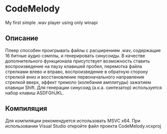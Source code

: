 # CodeMelody
My first simple .wav player using only winapi

## Описание
Плеер способен проигрывать файлы с расширением .wav, содержащие 16 битные аудио сэмплы, и генерировать синусоиды.
В качестве дополнительного функционала присутствует возможность ставить воспроизведение на паузу клавишей пробел,
перемотка файла стрелками влево и вправо, воспроизведение в обратную сторону стрелкой вниз и восстановление
первоначального направления стрелкой вверх, эффект тремоло (колебания амплитуды) зажатием клавиши Shift.
Для генерации синусоид (а.к.а. синтезатор) используется набор клавиш ASDFGHJKL.

## Компиляция
Для компиляции рекомендуется использовать MSVC x64. При использовании Visual Studio откройте файл проекта CodeMelody.vcxproj

